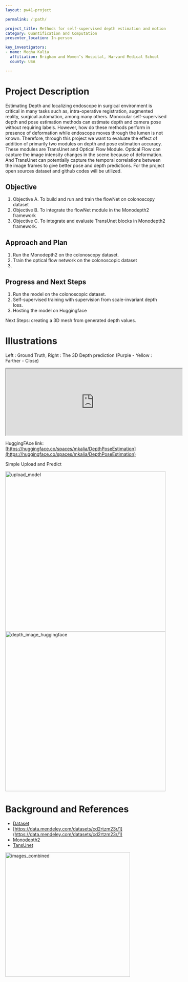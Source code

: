 ```yaml
---
layout: pw41-project

permalink: /:path/

project_title: Methods for self-supervised depth estimation and motion estimation in colonoscopy under deformation
category: Quantification and Computation
presenter_location: In-person

key_investigators:
- name: Megha Kalia
  affiliation: Brigham and Women’s Hospital, Harvard Medical School
  county: USA

---
```


# Project Description

Estimating Depth and localizing endoscope in surgical environment is critical in many tasks such as, intra-operative registration, augmented reality, surgical automation, among many others. Monocular self-supervised depth and pose estimation methods can estimate depth and camera pose without requiring labels. However, how do these methods perform in presence of deformation while endoscope moves through the lumen is not known. Therefore, through this project we want to evaluate the effect of addition of primarily two modules on depth and pose estimation accuracy. These modules are TransUnet and Optical Flow Module. Optical Flow can capture the image intensity changes in the scene because of deformation. And TransUnet can potentially capture the temporal correlations between the image frames to give better pose and depth predictions. For the project open sources dataset and github codes will be utilized.


## Objective


1. Objective A. To build and run and train the flowNet on colonoscopy dataset
1. Objective B. To integrate the flowNet module in the Monodepth2 framework
1. Objective C. To integrate and evaluate TransUnet blocks in Monodepth2 framework.

## Approach and Plan


1. Run the Monodepth2 on the colonoscopy dataset.
1. Train the optical flow network on the colonoscopic dataset
1.

## Progress and Next Steps

1. Run the model on the colonoscopic dataset.
2. Self-supervised training with supervision from scale-invariant depth loss.
3. Hosting the model on Huggingface

Next Steps:
creating a 3D mesh from generated depth values.

# Illustrations

Left : Ground Truth, Right : The 3D Depth prediction (Purple - Yellow : Farther - Close)

 <iframe width="550" height="209" src="https://youtube.com/embed/PwY5dyqEEQA">
 </iframe>

HuggingFAce link: [https://huggingface.co/spaces/mkalia/DepthPoseEstimation](https://huggingface.co/spaces/mkalia/DepthPoseEstimation)

Simple Upload and Predict

<img width="500" alt="upload_model" src="https://github.com/meghakalia/ProjectWeek/assets/64866412/048cae19-68f7-4f46-a11f-124668894be0">

<img width="500" alt="depth_image_huggingface" src="https://github.com/meghakalia/ProjectWeek/assets/64866412/4c5ca604-b47f-483f-ac74-cb4c64973191">


# Background and References

- [Dataset](http://cmic.cs.ucl.ac.uk/ColonoscopyDepth/Data/)
- [https://data.mendeley.com/datasets/cd2rtzm23r/1](https://data.mendeley.com/datasets/cd2rtzm23r/1)
- [Monodepth2](https://github.com/nianticlabs/monodepth2)
- [TansUnet](https://github.com/Beckschen/TransUNet/tree/main/networks)

<img width="389" alt="images_combined" src="https://github.com/NA-MIC/ProjectWeek/assets/64866412/9791afc8-7b19-456f-84a5-b04ac13a8b4f">
